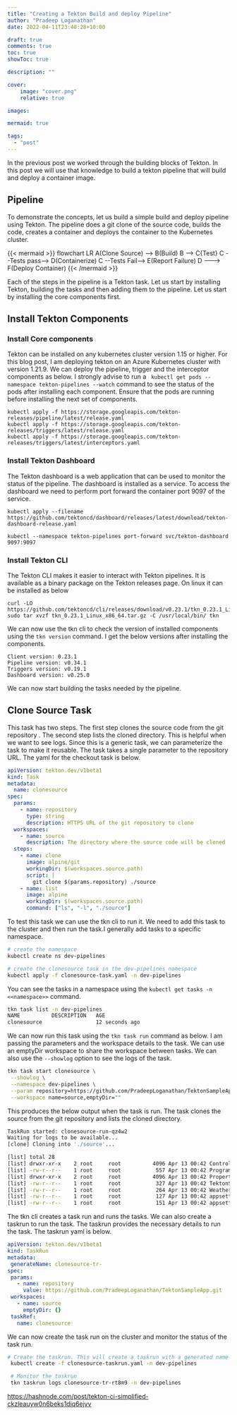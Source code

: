 ```yaml
---
title: "Creating a Tekton Build and deploy Pipeline"
author: "Pradeep Loganathan"
date: 2022-04-11T23:40:28+10:00

draft: true
comments: true
toc: true
showToc: true

description: ""

cover:
    image: "cover.png"
    relative: true

images:

mermaid: true

tags:
  - "post"
---
```


In the previous post we worked through the building blocks of Tekton. In this post we will use that knowledge to build a tekton pipeline that will build and deploy a container image.

## Pipeline

To demonstrate the concepts, let us build a simple build and deploy pipeline using Tekton. The pipeline does a git clone of the source code, builds the code, creates a container and deploys the container to the Kubernetes cluster.

{{< mermaid >}}
flowchart  LR
A(Clone Source) --> B(Build)
B --> C{Test}
C --Tests pass--> D(Containerize)
C --Tests Fail--> E(Report Failure)
D ---> F(Deploy Container)
{{< /mermaid >}}

Each of the steps in the pipeline is a Tekton task. Let us start by installing Tekton, building the tasks and then adding them to the pipeline. Let us start by installing the core components first.

## Install Tekton Components

### Install Core components

Tekton can be installed on any kubernetes cluster version 1.15 or higher. For this blog post, I am deploying tekton on an Azure Kubernetes cluster with version 1.21.9. We can deploy the pipeline, trigger and the interceptor components as below. I strongly advise to run a ``` kubectl get pods --namespace tekton-pipelines --watch``` command to see the status of the pods after installing each component. Ensure that the pods are running before installing the next set of components.

```shell
kubectl apply -f https://storage.googleapis.com/tekton-releases/pipeline/latest/release.yaml
kubectl apply -f https://storage.googleapis.com/tekton-releases/triggers/latest/release.yaml
kubectl apply -f https://storage.googleapis.com/tekton-releases/triggers/latest/interceptors.yaml
```

### Install Tekton Dashboard

The Tekton dashboard is a web application that can be used to monitor the status of the pipeline. The dashboard is installed as a service.  To access the dashboard we need to perform port forward the container port 9097 of the service.

```shell
kubectl apply --filename https://github.com/tektoncd/dashboard/releases/latest/download/tekton-dashboard-release.yaml

kubectl --namespace tekton-pipelines port-forward svc/tekton-dashboard 9097:9097
```

### Install Tekton CLI

The Tekton CLI makes it easier to interact with Tekton pipelines. It is available as a binary package on the Tekton releases page. On linux it can be installed as below

```shell
curl -LO https://github.com/tektoncd/cli/releases/download/v0.23.1/tkn_0.23.1_Linux_x86_64.tar.gz
sudo tar xvzf tkn_0.23.1_Linux_x86_64.tar.gz -C /usr/local/bin/ tkn
```

We can now use the tkn cli to check the version of installed components using the ```tkn version``` command. I get the below versions after installing the components.

```shell
Client version: 0.23.1
Pipeline version: v0.34.1
Triggers version: v0.19.1
Dashboard version: v0.25.0
```

We can now start building the tasks needed by the pipeline.

## Clone Source Task

This task has two steps. The first step clones the source code from the git repository . The second step lists the cloned directory. This is helpful when we want to see logs. Since this is a generic task, we can parameterize the task to make it reusable. The task takes a single parameter to the repository URL. The yaml for the checkout task is below.

```yaml
apiVersion: tekton.dev/v1beta1
kind: Task
metadata:
  name: clonesource
spec:
  params:
    - name: repository
      type: string
      description: HTTPS URL of the git repository to clone
  workspaces:
    - name: source
      description: The directory where the source code will be cloned
  steps:
    - name: clone
      image: alpine/git
      workingDir: $(workspaces.source.path)
      script: |
        git clone $(params.repository) ./source
    - name: list
      image: alpine
      workingDir: $(workspaces.source.path)
      command: ["ls", "-l", "./source"]
```

To test this task we can use the tkn cli to run it. We need to add this task to the cluster and then run the task.I generally add tasks to a specific namespace.

```bash
# create the namespace
kubectl create ns dev-pipelines

# create the clonesource task in the dev-pipelines namespace 
kubectl apply -f clonesource-task.yaml -n dev-pipelines

```

You can see the tasks in a namespace using the ```kubectl get tasks -n <<namespace>>``` command.

```bash
tkn task list -n dev-pipelines
NAME          DESCRIPTION   AGE
clonesource                 12 seconds ago
```

We can now run this task using the ```tkn task run``` command as below. I am passing the parameters and the workspace details to the task. We can use an emptyDir workspace to share the workspace between tasks. We can also use the ```--showlog``` option to see the logs of the task.

```bash
tkn task start clonesource \
 --showlog \
 --namespace dev-pipelines \
 --param repository=https://github.com/PradeepLoganathan/TektonSampleApp \
 --workspace name=source,emptyDir=""
 ```

 This produces the below output when the task is run. The task clones the source from the git repository and lists the cloned directory. 

 ```bash
 TaskRun started: clonesource-run-qz4w2
Waiting for logs to be available...
[clone] Cloning into './source'...

[list] total 28
[list] drwxr-xr-x    2 root     root          4096 Apr 13 00:42 Controllers
[list] -rw-r--r--    1 root     root           557 Apr 13 00:42 Program.cs
[list] drwxr-xr-x    2 root     root          4096 Apr 13 00:42 Properties
[list] -rw-r--r--    1 root     root           327 Apr 13 00:42 TektonSampleApp.csproj
[list] -rw-r--r--    1 root     root           264 Apr 13 00:42 WeatherForecast.cs
[list] -rw-r--r--    1 root     root           127 Apr 13 00:42 appsettings.Development.json
[list] -rw-r--r--    1 root     root           151 Apr 13 00:42 appsettings.json
 ```

 The tkn cli creates a task run and runs the tasks. We can also create a taskrun to run the task. The taskrun provides the necessary details to run the task. The taskrun yaml is below.

 ```yaml
 apiVersion: tekton.dev/v1beta1
kind: TaskRun
metadata:
  generateName: clonesource-tr-
spec:
  params:
    - name: repository
      value: https://github.com/PradeepLoganathan/TektonSampleApp.git
  workspaces:
    - name: source
      emptyDir: {}
  taskRef:
    name: clonesource
 ```

 We can now create the task run on the cluster and monitor the status of the task run.

 ```bash
 # Create the taskrun. This will create a taskrun with a generated name
  kubectl create -f clonesource-taskrun.yaml -n dev-pipelines

  # Monitor the taskrun
  tkn taskrun logs clonesource-tr-rt8m9 -n dev-pipelines
  ```

  https://hashnode.com/post/tekton-ci-simplified-ckzleauyw0n6beks1diq6ejvv